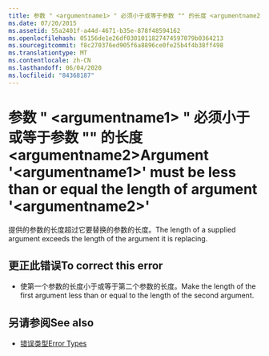 ```yaml
---
title: 参数 " <argumentname1> " 必须小于或等于参数 "" 的长度 <argumentname2>
ms.date: 07/20/2015
ms.assetid: 55a2401f-a44d-4671-b35e-878f48594162
ms.openlocfilehash: 05156de1e26df0301011827474597079b0364213
ms.sourcegitcommit: f8c270376ed905f6a8896ce0fe25b4f4b38ff498
ms.translationtype: MT
ms.contentlocale: zh-CN
ms.lasthandoff: 06/04/2020
ms.locfileid: "84368187"
---
```

# <a name="argument-argumentname1-must-be-less-than-or-equal-the-length-of-argument-argumentname2"></a><span data-ttu-id="b3139-102">参数 " \<argumentname1> " 必须小于或等于参数 "" 的长度 \<argumentname2></span><span class="sxs-lookup"><span data-stu-id="b3139-102">Argument '\<argumentname1>' must be less than or equal the length of argument '\<argumentname2>'</span></span>
<span data-ttu-id="b3139-103">提供的参数的长度超过它要替换的参数的长度。</span><span class="sxs-lookup"><span data-stu-id="b3139-103">The length of a supplied argument exceeds the length of the argument it is replacing.</span></span>  
  
## <a name="to-correct-this-error"></a><span data-ttu-id="b3139-104">更正此错误</span><span class="sxs-lookup"><span data-stu-id="b3139-104">To correct this error</span></span>  
  
- <span data-ttu-id="b3139-105">使第一个参数的长度小于或等于第二个参数的长度。</span><span class="sxs-lookup"><span data-stu-id="b3139-105">Make the length of the first argument less than or equal to the length of the second argument.</span></span>  
  
## <a name="see-also"></a><span data-ttu-id="b3139-106">另请参阅</span><span class="sxs-lookup"><span data-stu-id="b3139-106">See also</span></span>

- [<span data-ttu-id="b3139-107">错误类型</span><span class="sxs-lookup"><span data-stu-id="b3139-107">Error Types</span></span>](../programming-guide/language-features/error-types.md)
